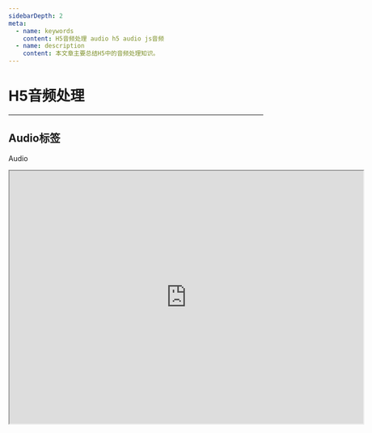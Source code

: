 ```yaml
---
sidebarDepth: 2
meta:
  - name: keywords
    content: H5音频处理 audio h5 audio js音频
  - name: description
    content: 本文章主要总结H5中的音频处理知识。
---
```



# H5音频处理

---


## Audio标签

Audio


<iframe width="700" height="500" src="https://webxiaoma.github.io/JavaScript-demos/HTML5/audio/audio.html">

</iframe>


